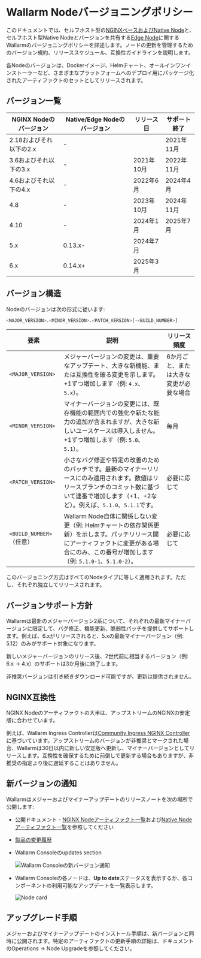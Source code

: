 # Wallarm Nodeバージョニングポリシー

このドキュメントでは、セルフホスト型の[NGINXベースおよびNative Node](../installation/nginx-native-node-internals.md)と、セルフホスト型Native Nodeとバージョンを共有する[Edge Node](../installation/security-edge/overview.md)に関するWallarmのバージョニングポリシーを詳述します。ノードの更新を管理するためのバージョン規約、リリーススケジュール、互換性ガイドラインを説明します。

各Nodeのバージョンは、Dockerイメージ、Helmチャート、オールインワンインストーラーなど、さまざまなプラットフォームへのデプロイ用にパッケージ化されたアーティファクトのセットとしてリリースされます。

## バージョン一覧

| NGINX Nodeのバージョン | Native/Edge Nodeのバージョン | リリース日     | サポート終了   |
|--------------------|---------------------|----------------|---------------|
| 2.18およびそれ以下の2.x | -                   |                | 2021年11月     |
| 3.6およびそれ以下の3.x  | -                   | 2021年10月     | 2022年11月     |
| 4.6およびそれ以下の4.x  | -                   | 2022年6月      | 2024年4月      |
| 4.8                | -                   | 2023年10月     | 2024年11月     |
| 4.10               | -                   | 2024年1月      | 2025年7月      |
| 5.x                | 0.13.x-             | 2024年7月      |               |
| 6.x                | 0.14.x+             | 2025年3月      |               |

## バージョン構造

Nodeのバージョンは次の形式に従います:

```bash
<MAJOR_VERSION>.<MINOR_VERSION>.<PATCH_VERSION>[-<BUILD_NUMBER>]
```

| 要素 | 説明 | リリース頻度 |
| ------- | ----------- | ----------------- |
| `<MAJOR_VERSION>` | メジャーバージョンの変更は、重要なアップデート、大きな新機能、または互換性を破る変更を示します。+1ずつ増加します（例: `4.x`、`5.x`）。 | 6か月ごと、または大きな変更が必要な場合 |
| `<MINOR_VERSION>` | マイナーバージョンの変更には、既存機能の範囲内での強化や新たな能力の追加が含まれますが、大きな新しいユースケースは導入しません。+1ずつ増加します（例: `5.0`、`5.1`）。 | 毎月 |
| `<PATCH_VERSION>` | 小さなバグ修正や特定の改善のためのパッチです。最新のマイナーリリースにのみ適用されます。数値はリリースブランチのコミット数に基づいて連番で増加します（+1、+2など）。例えば、`5.1.0`、`5.1.1`です。 | 必要に応じて |
| `<BUILD_NUMBER>`（任意） | Wallarm Node自体に関係しない変更（例: Helmチャートの依存関係更新）を示します。パッチリリース間にアーティファクトに変更がある場合にのみ、この番号が増加します（例: `5.1.0-1`、`5.1.0-2`）。 | 必要に応じて |

このバージョニング方式はすべてのNodeタイプに等しく適用されます。ただし、それぞれ独立してリリースされます。

## バージョンサポート方針

Wallarmは最新のメジャーバージョン2系について、それぞれの最新マイナーバージョンに限定して、バグ修正、機能更新、脆弱性パッチを提供してサポートします。例えば、6.xがリリースされると、5.xの最新マイナーバージョン（例: 5.12）のみがサポート対象になります。

新しいメジャーバージョンのリリース後、2世代前に相当するバージョン（例: 6.x → 4.x）のサポートは3か月後に終了します。

非推奨バージョンは引き続きダウンロード可能ですが、更新は提供されません。

## NGINX互換性

NGINX Nodeのアーティファクトの大半は、アップストリームのNGINXの安定版に合わせています。

例えば、Wallarm Ingress Controllerは[Community Ingress NGINX Controller](https://github.com/kubernetes/ingress-nginx)に基づいています。アップストリームのバージョンが非推奨とマークされた場合、Wallarmは30日以内に新しい安定版へ更新し、マイナーバージョンとしてリリースします。互換性を確保するために前倒しで更新する場合もありますが、非推奨の指定より後に遅延することはありません。

## 新バージョンの通知

Wallarmはメジャーおよびマイナーアップデートのリリースノートを次の場所で公開します:

* 公開ドキュメント - [NGINX Nodeアーティファクト一覧](node-artifact-versions.md)および[Native Nodeアーティファクト一覧](native-node/node-artifact-versions.md)を参照してください
* [製品の変更履歴](https://changelog.wallarm.com/)
* Wallarm Consoleのupdates section

    ![Wallarm Consoleの新バージョン通知](../images/updating-migrating/wallarm-console-new-version-notification.png)
* Wallarm Consoleの各ノードは、**Up to date**ステータスを表示するか、各コンポーネントの利用可能なアップデートを一覧表示します。

    ![Node card](../images/user-guides/nodes/view-regular-node-comp-vers.png)

## アップグレード手順

メジャーおよびマイナーアップデートのインストール手順は、新バージョンと同時に公開されます。特定のアーティファクトの更新手順の詳細は、ドキュメントのOperations → Node Upgradeを参照してください。